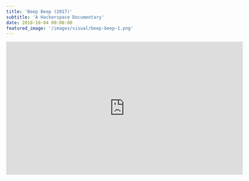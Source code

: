 ```yaml
---
title: 'Beep Beep (2017)'
subtitle: 'A Hackerspace Documentary'
date: 2018-10-04 00:00:00
featured_image: '/images/visual/beep-beep-1.png'
---
```

<iframe width="640" height="360" src="https://www.youtube.com/embed/ZMsp92OaZNI" frameborder="0" allow="autoplay; encrypted-media" allowfullscreen></iframe>
